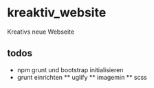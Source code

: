 # kreaktiv_website
Kreativs neue Webseite

## todos
* npm grunt und bootstrap initialisieren
* grunt einrichten
** uglify
** imagemin
** scss
